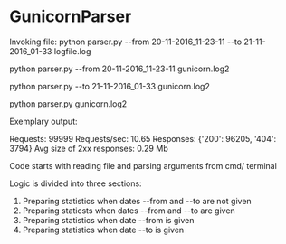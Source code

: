 # GunicornParser

Invoking file:
python parser.py --from 20-11-2016_11-23-11 --to 21-11-2016_01-33 logfile.log

python parser.py --from 20-11-2016_11-23-11 gunicorn.log2

python parser.py --to 21-11-2016_01-33 gunicorn.log2

python parser.py gunicorn.log2


Exemplary output:

Requests: 99999
Requests/sec: 10.65
Responses: {'200': 96205, '404': 3794}
Avg size of 2xx responses: 0.29 Mb


Code starts with reading file and parsing arguments from cmd/ terminal

Logic is divided into three sections:

1) Preparing statistics when dates --from and --to are not given
2) Preparing staticsts when dates --from and --to are given
3) Preparing statistics when date --from is given
4) Preparing statistics when date --to is given
